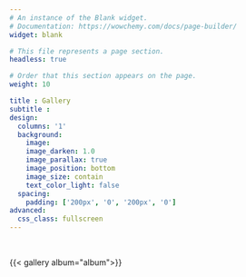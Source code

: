 ```yaml
---
# An instance of the Blank widget.
# Documentation: https://wowchemy.com/docs/page-builder/
widget: blank

# This file represents a page section.
headless: true

# Order that this section appears on the page.
weight: 10

title : Gallery
subtitle : 
design:
  columns: '1'
  background:
    image: 
    image_darken: 1.0
    image_parallax: true
    image_position: bottom
    image_size: contain
    text_color_light: false
  spacing:
    padding: ['200px', '0', '200px', '0']
advanced:
  css_class: fullscreen
---
```

<br>



{{< gallery album="album">}} 

<!-- {{< video src="DJI_0125.mp4" controls="yes" >}} -->